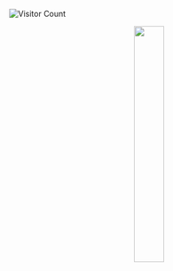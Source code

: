 ![Visitor Count](https://profile-counter.glitch.me/{lbako801/count.svg)

<p align="center" width="100%">
    <img width="33%" src="![Anurag's GitHub stats](https://github-readme-stats.vercel.app/api?username=lbako801&show_icons=true&theme=dark)">
</p>
